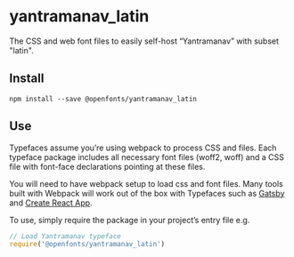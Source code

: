 
# yantramanav_latin

The CSS and web font files to easily self-host “Yantramanav” with subset "latin".

## Install

`npm install --save @openfonts/yantramanav_latin`

## Use

Typefaces assume you’re using webpack to process CSS and files. Each typeface
package includes all necessary font files (woff2, woff) and a CSS file with
font-face declarations pointing at these files.

You will need to have webpack setup to load css and font files. Many tools built
with Webpack will work out of the box with Typefaces such as [Gatsby](https://github.com/gatsbyjs/gatsby)
and [Create React App](https://github.com/facebookincubator/create-react-app).

To use, simply require the package in your project’s entry file e.g.

```javascript
// Load Yantramanav typeface
require('@openfonts/yantramanav_latin')
```
